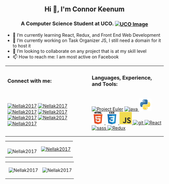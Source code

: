 
## <p align="center"> Hi 👋, I'm Connor Keenum </p> ##
### <p align="center"> A Computer Science Student at UCO. <a href="https://www.uco.edu" target="blank"><img align="center" src="https://www.uco.edu/favicon.ico" alt="UCO Image" height="30" width="30" /></a></p> ###

- 🌱 I’m currently learning React, Redux, and Front End Web Development
- 🔭 I’m currently working on Task Organizer JS, I still need a domain for it to host it
- 👯 I’m looking to collaborate on any project that is at my skill level 
- 📫 How to reach me: I am most active on Facebook

<table>
  <tr>
    <th>
      <h3 align="left">Connect with me:</h3>
    </th>
    <th>
      <h3 align="left">Languages, Experience, and Tools:</h3>
    </th>
  </tr>
  <tr>
    <td>
      <p align="left">
        <a href="https://www.facebook.com/connor.keenum" target="blank"><img align="center" src="https://cdn.cdnlogo.com/logos/f/91/facebook-icon.svg" alt="Nellak2017" height="30" width="40" /></a>
        <a href="https://www.linkedin.com/in/connor-keenum/" target="blank"><img align="center" src="https://raw.githubusercontent.com/rahuldkjain/github-profile-readme-generator/master/src/images/icons/Social/linked-in-alt.svg" alt="Nellak2017" height="30" width="40" /></a>
        <a href="https://codepen.io/nellak2017" target="blank"><img align="center" src="https://raw.githubusercontent.com/rahuldkjain/github-profile-readme-generator/master/src/images/icons/Social/codepen.svg" alt="Nellak2017" height="30" width="40" /></a>
        <a href="https://www.hackerrank.com/nellakprime" target="blank"><img align="center" src="https://raw.githubusercontent.com/rahuldkjain/github-profile-readme-generator/master/src/images/icons/Social/hackerrank.svg" alt="Nellak2017" height="30" width="40" /></a>
        <a href="https://leetcode.com/Nellak2020/" target="blank"><img align="center" src="https://assets.leetcode.com/static_assets/public/icons/favicon.ico" alt="Nellak2017" height="30" width="40" /></a>
        <a href="https://twitter.com/ConnorKeenum" target="blank"><img align="center" src="https://raw.githubusercontent.com/rahuldkjain/github-profile-readme-generator/master/src/images/icons/Social/twitter.svg" alt="Nellak2017" height="30" width="40" /></a>
        <a href="https://stackoverflow.com/users/12705696/connor-keenum" target="blank"><img align="center" src="https://raw.githubusercontent.com/rahuldkjain/github-profile-readme-generator/master/src/images/icons/Social/stack-overflow.svg" alt="Nellak2017" height="30" width="40" /></a>
      </p>
    </td>
    <td>
      <p align="left"> 
        <a href="https://projecteuler.net/about" target="_blank"><img src="https://projecteuler.net/favicon.ico" alt="Project Euler" height="40" width="40" /></a>
        <a href="https://www.java.com/en/" target="_blank"> <img src="https://cdn.cdnlogo.com/logos/j/2/java.svg" alt="java" width="40" height="40"/> </a>
        <a href="https://www.python.org" target="_blank"> <img src="https://raw.githubusercontent.com/devicons/devicon/master/icons/python/python-original.svg" alt="python" width="40" height="40"/> </a> 
        <a href="https://www.w3.org/html/" target="_blank"> <img src="https://raw.githubusercontent.com/devicons/devicon/master/icons/html5/html5-original-wordmark.svg" alt="html5" width="40" height="40"/> </a>
        <a href="https://www.w3schools.com/css/" target="_blank"> <img src="https://raw.githubusercontent.com/devicons/devicon/master/icons/css3/css3-original-wordmark.svg" alt="css3" width="40" height="40"/> </a> 
        <a href="https://developer.mozilla.org/en-US/docs/Web/JavaScript" target="_blank"> <img src="https://raw.githubusercontent.com/devicons/devicon/master/icons/javascript/javascript-original.svg" alt="javascript" width="40" height="40"/> </a> 
        <a href="https://git-scm.com/" target="_blank"> <img src="https://www.vectorlogo.zone/logos/git-scm/git-scm-icon.svg" alt="git" width="40" height="40"/> </a>
        <a href="https://reactjs.org/" target="_blank"> <img src="https://reactjs.org/favicon.ico" alt="React" width="40" height="40"/> </a> 
        <a href="https://styled-components.com/" target="_blank"> <img src="https://styled-components.com/logo.png" alt="sass" width="40" height="40"/> </a>
        <a href="https://redux.js.org/" target="_blank"> <img src="https://cdn.cdnlogo.com/logos/r/69/redux.svg" alt="Redux" width="40" height="40"/> </a>    
    </td>
  </tr>
</table>

<table>
  <td>
    <p><img align="left" src="https://github-readme-stats.vercel.app/api/top-langs?username=Nellak2017&show_icons=true&locale=en&layout=compact&bg_color=00000000&text_color=808080" alt="Nellak2017" /></p>
  </td>
  <td>
    <p align="left"> <a href="#nolink"><img src="https://github-profile-trophy.vercel.app/?username=Nellak2017&no-bg=true" alt="Nellak2017" /></a> </p>
  </td>
</table>
<table>
  <td>
    <p>&nbsp;<img align="center" src="https://github-readme-stats.vercel.app/api?username=Nellak2017&show_icons=true&locale=en&bg_color=00000000&text_color=808080" alt="Nellak2017" /></p>
  </td>
  <td>
    <p><img align="center" src="https://github-readme-streak-stats.herokuapp.com/?user=Nellak2017&background=00000000&currStreakNum=gray&sideNums=gray&currStreakLabel=gray&sideLabels=gray&dates=gray" alt="Nellak2017" /></p>
  </td>
</table>
<!--
**Nellak2017/Nellak2017** is a ✨ _special_ ✨ repository because its `README.md` (this file) appears on your GitHub profile.

Here are some ideas to get you started:

- 🔭 I’m currently working on ...
- 🌱 I’m currently learning ...
- 👯 I’m looking to collaborate on ...
- 🤔 I’m looking for help with ...
- 💬 Ask me about ...
- 📫 How to reach me: ...
- 😄 Pronouns: ...
- ⚡ Fun fact: ...
-->
